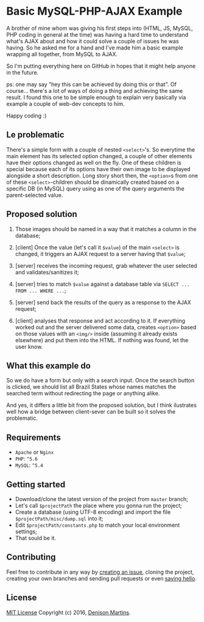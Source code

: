 # Basic MySQL-PHP-AJAX Example
A brother of mine whom was giving his first steps into (HTML, JS, MySQL, PHP coding in general at the time) was having a hard time to understand what's AJAX about and how it could solve a couple of issues he was having. So he asked me for a hand and I've made him a basic example wrapping all together, from MySQL to AJAX.

So I'm putting everything here on GitHub in hopes that it might help anyone in the future.

ps: one may say "hey this can be achieved by doing this or that". Of course... there's a lot of ways of doing a thing and achieving the same result.
I found this one to be simple enough to explain very basically via example a couple of web-dev concepts to him.

Happy coding :)

## Le problematic
There's a simple form with a couple of nested `<select>`'s. So everytime the main element has its selected option changed, a couple of other elements have their options changed as well on the fly. One of these children is special because each of its options have their own image to be displayed alongside a short description.
Long story short then, the `<option>`s from one of these `<select>`-children should be dinamically created based on a specific DB (in MySQL) query using as one of the query arguments the parent-selected value.

## Proposed solution
1) Those images should be named in a way that it matches a column in the database;

2) [client] Once the value (let's call it `$value`) of the main `<select>` is changed, it triggers an AJAX request to a server having that `$value`;

3) [server] receives the incoming request, grab whatever the user selected and validates/sanitizes it;

4) [server] tries to match `$value` against a database table via `SELECT ... FROM ... WHERE ...`;

5) [server] send back the results of the query as a response to the AJAX request;

6) [client] analyses that response and act according to it. If everything worked out and the server delivered some data, creates `<option>` based on those values with an `<img/>` inside (assuming it already exists elsewhere) and put them into the HTML. If nothing was found, let the user know.

## What this example do
So we do have a form but only with a search input. Once the search button is clicked, we should list all Brazil States whose names matches the searched term without redirecting the page or anything alike.

And yes, it differs a little bit from the proposed solution, but I think ilustrates well how a bridge between client-sever can be built so it solves the problematic.

## Requirements
- `Apache` or `Nginx`
- `PHP`: `^5.6`
- `MySQL`: `^5.4`

## Getting started
- Download/clone the latest version of the project from `master` branch;
- Let's call `$projectPath` the place where you gonna run the project;
- Create a database (using UTF-8 encoding) and import the file `$projectPath/misc/dump.sql` into it;
- Edit `$projectPath/constants.php` to match your local environment settings;
- That sould be it.

## Contributing
Feel free to contribute in any way by [creating an issue](https://github.com/deenison/Basic-MySQL-PHP-AJAX-Example/issues/new), cloning the project, creating your own branches and sending pull requests or even [saying hello](https://github.com/deenison).

## License
[MIT License](https://github.com/deenison/Basic-MySQL-PHP-AJAX-Example/blob/master/LICENSE.md)
Copyright (c) 2016, [Denison Martins](http://denison.me/en).
